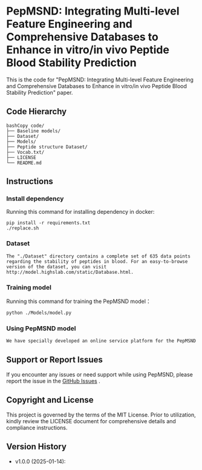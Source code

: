 # PepMSND: Integrating Multi-level Feature Engineering and Comprehensive Databases to Enhance in vitro/in vivo Peptide Blood Stability Prediction

This is the code for "PepMSND: Integrating Multi-level Feature Engineering and Comprehensive Databases to Enhance in vitro/in vivo Peptide Blood Stability Prediction" paper.

## Code Hierarchy

```shell
bashCopy code/
├── Baseline models/            
├── Dataset/  
├── Models/ 
├── Peptide structure Dataset/  
├── Vocab.txt/   
├── LICENSE        
└── README.md       
```

## Instructions

### Install dependency

Running this  command for installing dependency in docker:

```shell
pip install -r requirements.txt
./replace.sh
```

### Dataset

```shell
The "./Dataset" directory contains a complete set of 635 data points regarding the stability of peptides in blood. For an easy-to-browse version of the dataset, you can visit http://model.highslab.com/static/Database.html.
```
### Training model

Running this  command for training the PepMSND model：

```sh
python ./Models/model.py
```

### Using PepMSND model

```sh
We have specially developed an online service platform for the PepMSND model to provide users with easier access and a trial experience of the model. If you are interested in exploring the capabilities of the PepMSND model, simply click on the following link: http://model.highslab.com/static/service, to access the usage interface.
```

## Support or Report Issues

If you encounter any issues or need support while using PepMSND, please report the issue in the [GitHub Issues](https://github.com/your_username/PepMSND/issues) .

## Copyright and License

This project is governed by the terms of the MIT License. Prior to utilization, kindly review the LICENSE document for comprehensive details and compliance instructions.

## Version History

- v1.0.0 (2025-01-14):



